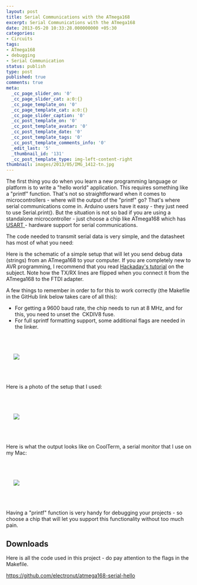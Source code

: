 ```yaml
---
layout: post
title: Serial Communications with the ATmega168
excerpt: Serial Communications with the ATmega168
date: 2013-05-20 10:33:28.000000000 +05:30
categories:
- Circuits
tags:
- ATmega168
- debugging
- Serial Communication
status: publish
type: post
published: true
comments: true
meta:
  _cc_page_slider_on: '0'
  _cc_page_slider_cat: a:0:{}
  _cc_page_template_on: '0'
  _cc_page_template_cat: a:0:{}
  _cc_page_slider_caption: '0'
  _cc_post_template_on: '0'
  _cc_post_template_avatar: '0'
  _cc_post_template_date: '0'
  _cc_post_template_tags: '0'
  _cc_post_template_comments_info: '0'
  _edit_last: '5'
  _thumbnail_id: '131'
  _cc_post_template_type: img-left-content-right
thumbnail: images/2013/05/IMG_1412-tn.jpg
---
```

<p>The first thing you do when you learn a new programming language or platform is to write a "hello world" application. This requires something like a "printf" function. That's not so straightforward when it comes to microcontrollers - where will the output of the "printf" go? That's where serial communications come in. Arduino users have it easy - they just need to use Serial.print(). But the situation is not so bad if you are using a standalone microcontroller - just choose a chip like ATmega168 which has <a href="http://en.wikipedia.org/wiki/Universal_asynchronous_receiver/transmitter">USART </a>- hardware support for serial communications.</p>
<p>The code needed to transmit serial data is very simple, and the datasheet has most of what you need:</p>
<p><script src="https://gist.github.com/electronut/5610483.js"></script></p>
<p>Here is the schematic of a simple setup that will let you send debug data (strings) from an ATmega168 to your computer. If you are completely new to AVR programming, I recommend that you read <a href="http://hackaday.com/2010/10/23/avr-programming-introduction/">Hackaday's tutorial</a> on the subject. Note how the TX/RX lines are flipped when you connect it from the ATmega168 to the FTDI adapter.</p>
<p>A few things to remember in order to for this to work correctly (the Makefile in the GitHub link below takes care of all this):</p>
<ul>
<li>For getting a 9600 baud rate, the chip needs to run at 8 MHz, and for this, you need to unset the  CKDIV8 fuse.</li>
<li>For full sprintf formatting support, some additional flags are needed in the linker.</li>
</ul>
<p>&nbsp;</p>
<p><img style="padding: 20px;" src="{{ site.baseurl }}/images/2013/05/IMG_1412.jpg"/></p>
<div title="Page 199">
<div>
<div>
<p>&nbsp;</p>
<p>Here is a photo of the setup that I used:</p>
<p>&nbsp;</p>
<p><img style="padding: 20px;" src="{{ site.baseurl }}/images/2013/05/IMG_1411.jpg"/></p>
</div>
</div>
</div>
<p>&nbsp;</p>
<p>Here is what the output looks like on CoolTerm, a serial monitor that I use on my Mac:</p>
<p>&nbsp;</p>
<p><img style="padding: 20px;" src="{{ site.baseurl }}/images/2013/05/coolterm.png"/></p>
<p>&nbsp;</p>
<p>Having a "printf" function is very handy for debugging your projects - so choose a chip that will let you support this functionality without too much pain.</p>
<h2>Downloads</h2>
<p>Here is all the code used in this project - do pay attention to the flags in the Makefile.</p>
<p><a href="https://github.com/electronut/atmega168-serial-hello">https://github.com/electronut/atmega168-serial-hello</a></p>
<p>&nbsp;</p>
<p>&nbsp;</p>
<p>&nbsp;</p>
